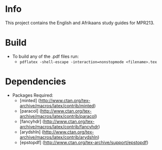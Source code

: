 # Info
This project contains the English and Afrikaans study guides for MPR213.

# Build
- To build any of the .pdf files run:
    - `pdflatex -shell-escape -interaction=nonstopmode <filename>.tex`

# Dependencies
- Packages Required:
    - [minted] (http://www.ctan.org/tex-archive/macros/latex/contrib/minted)
    - [paracol] (http://www.ctan.org/tex-archive/macros/latex/contrib/paracol)
    - [fancyhdr] (http://www.ctan.org/tex-archive/macros/latex/contrib/fancyhdr)
    - [arydshln] (http://www.ctan.org/tex-archive/macros/latex/contrib/arydshln)
    - [epstopdf] (http://www.ctan.org/tex-archive/support/epstopdf)